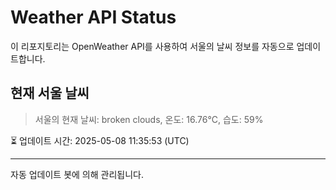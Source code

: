 
# Weather API Status

이 리포지토리는 OpenWeather API를 사용하여 서울의 날씨 정보를 자동으로 업데이트합니다.

## 현재 서울 날씨
> 서울의 현재 날씨: broken clouds, 온도: 16.76°C, 습도: 59%

⏳ 업데이트 시간: 2025-05-08 11:35:53 (UTC)

---
자동 업데이트 봇에 의해 관리됩니다.
